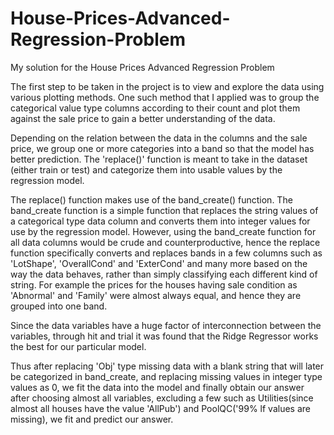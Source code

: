 # House-Prices-Advanced-Regression-Problem
My solution for the House Prices Advanced Regression Problem

The first step to be taken in the project is to view and explore the data using various plotting methods. One such method that I applied was to group the categorical value type columns according to their count and plot them against the sale price to gain a better understanding of the data. 

Depending on the relation between the data in the columns and the sale price, we group one or more categories into a band so that the model has better prediction. The 'replace()' function is meant to take in the dataset (either train or test) and categorize them into usable values by the regression model. 

The replace() function makes use of the band_create() function. The band_create function is a simple function that replaces the string values of a categorical type data column and converts them into integer values for use by the regression model. However, using the band_create function for all data columns would be crude and counterproductive, hence the replace function specifically converts and replaces bands in a few columns such as 'LotShape', 'OverallCond' and 'ExterCond' and many more based on the way the data behaves, rather than simply classifying each different kind of string. For example the prices for the houses having sale condition as 'Abnormal' and 'Family' were almost always equal, and hence they are grouped into one band. 

Since the data variables have a huge factor of interconnection between the variables, through hit and trial it was found that the Ridge Regressor works the best for our particular model. 

Thus after replacing 'Obj' type missing data with a blank string that will later be categorized in band_create, and replacing missing values in integer type values as 0, we fit the data into the model and finally obtain our answer after choosing almost all variables, excluding a few such as Utilities(since almost all houses have the value 'AllPub') and PoolQC('99% lf values are missing), we fit and predict our answer. 
